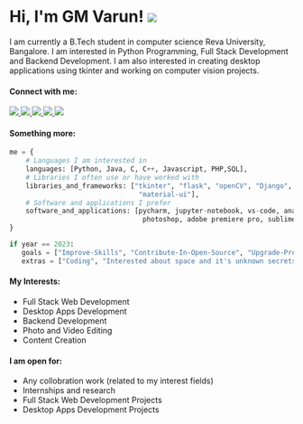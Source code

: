 <h1>Hi, I'm GM Varun! <img src="https://user-images.githubusercontent.com/72432752/150909718-fd4ff39e-6dde-4855-a31e-63d041577107.png"></h1>

<p>I am currently a B.Tech student in computer science Reva University, Bangalore.
I am interested in Python Programming, Full Stack Development and Backend Development.
I am also interested in creating desktop applications using tkinter and working on computer vision projects.</p>


<h4>Connect with me:</h4>
<a href="https://www.instagram.com/thenameisvarungm/" target="_blank">
<img src="https://img.shields.io/badge/instagram-%23FFFFFF.svg?&logo=instagram">
</a>
<a href="https://github.com/UniverseVG" target="_blank">
<img src="https://img.shields.io/badge/github-%23000000.svg?&logo=github" >
</a>
<a href="https://twitter.com/GMVarun2" target="_blank">
<img src="https://img.shields.io/badge/twitter-%23FFFFFF.svg?&logo=twitter" >
</a>
<a href="https://www.linkedin.com/in/varun-gm-86694a1a4/" target="_blank">
<img src="https://img.shields.io/badge/linkedin-%23000000.svg?&logo=linkedin">
</a>
<a href="https://www.facebook.com/gmvarun.varun.5/" target="_blank">
<img src="https://img.shields.io/badge/facebook-%23FFFFFF.svg?&logo=facebook">
</a>
    
    
 <h4>Something more:</h4>
 
 ```python
 me = {
     # Languages I am interested in
     languages: [Python, Java, C, C++, Javascript, PHP,SQL],
     # Libraries I often use or have worked with
     libraries_and_frameworks: ["tkinter", "flask", "openCV", "Django", "Bootstrap", "pygame",
                                 "material-ui"],
     # Software and applications I prefer                       
     software_and_applications: [pycharm, jupyter-notebook, vs-code, anaconda,
                                  photoshop, adobe premiere pro, sublime-text]
 }
 
 if year == 2023:
    goals = ["Improve-Skills", "Contribute-In-Open-Source", "Upgrade-Profile", "Learn-Something-New", "Start something new"]
    extras = ["Coding", "Interested about space and it's unknown secrets", " Love playing cricket"]
 ```
 
 <h4>My Interests:</h4>
 <ul>
    <li> Full Stack Web Development</li>
    <li> Desktop Apps Development </li>
    <li> Backend Development </li>
    <li> Photo and Video Editing </li>
    <li> Content Creation </li>    
 </ul>
    
 <h4>I am open for:</h4>
 <ul>
    <li> Any collobration work (related to my interest fields)</li>
    <li> Internships and research </li>
    <li> Full Stack Web Development Projects </li>
    <li> Desktop Apps Development Projects </li>  
 </ul>
